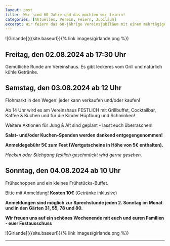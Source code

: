 ```yaml
---
layout: post
title:  Wir sind 60 Jahre und das möchten wir feiern!
categories: [Aktuelles, Verein, Feiern, Jubiläum]
excerpt: Wir feiern das 60-jährige Vereinsjubiläum mit einem mehrtägigen Sommerfest.
---
```


![Girlande]({{site.baseurl}}{% link images/girlande.png %})

## Freitag, den 02.08.2024 ab 17:30 Uhr
Gemütliche Runde am Vereinshaus.
Es gibt leckeres vom Grill und natürlich kühle Getränke.

## Samstag, den 03.08.2024 ab 12 Uhr
Flohmarkt in den Wegen: jeder kann verkaufen und/oder kaufen!

Ab 14 Uhr wird es am Vereinshaus FESTLICH mit Grillbuffet, Cocktailbar, Kaffee & Kuchen und für die Kinder Hüpfburg und Schminken!

Weitere Aktionen für Jung & Alt sind geplant - lasst euch überraschen!

**Salat- und/oder Kuchen-Spenden werden dankend entgegengenommen!**

**Anmeldegebühr 5€ zum Fest (Wertgutscheine in Höhe von 5€ enthalten).**

*Hecken oder Stichgang festlich geschmückt wird gerne gesehen.*


## Sonntag, den 04.08.2024 ab 10 Uhr

Frühschoppen und ein kleines Frühstücks-Buffet.

Bitte mit Anmeldung! **Kosten 10€** (Getränke inklusive)


**Anmeldungen sind möglich zur Sprechstunde jeden 2. Sonntag im Monat und in den Gärten 31, 55, 78 und 80.**

**Wir freuen uns auf ein schönes Wochenende mit euch und euren Familien - euer Festausschuss**


![Girlande]({{site.baseurl}}{% link images/girlande.png %})

---

